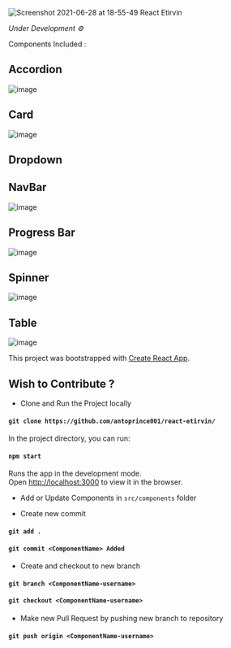 
![Screenshot 2021-06-28 at 18-55-49 React Etirvin](https://user-images.githubusercontent.com/47826916/123644479-0b5d3b80-d843-11eb-8375-5ea7bcc1d338.png)

<i>Under Development ⚙️</i>

Components Included :

  ## <b>Accordion</b> 
  
  ![image](https://user-images.githubusercontent.com/47826916/123645174-b968e580-d843-11eb-88f4-354d81b24008.png)
  
  ## <b>Card</b> 
  
  ![image](https://user-images.githubusercontent.com/47826916/123645709-2f6d4c80-d844-11eb-86b0-c324ed7ebec3.png)
  
  ## <b>Dropdown</b> 
  
  ## <b>NavBar</b> 
  
  ![image](https://user-images.githubusercontent.com/47826916/123645418-f503af80-d843-11eb-8d99-96008a6c0b1d.png)

  
  ## <b>Progress Bar</b> 
  
  ![image](https://user-images.githubusercontent.com/47826916/123645378-ea491a80-d843-11eb-8992-a3c70d4cc0a7.png)

  
  ## <b>Spinner</b> 
  
  ![image](https://user-images.githubusercontent.com/47826916/123645486-02b93500-d844-11eb-8995-f279b254e079.png)

  
  ## <b>Table</b> 
  
  ![image](https://user-images.githubusercontent.com/47826916/123645940-64799f00-d844-11eb-9da0-8b785a438c7a.png)



This project was bootstrapped with [Create React App](https://github.com/facebook/create-react-app).


## Wish to Contribute ?

- Clone and Run the Project locally

#### `git clone https://github.com/antoprince001/react-etirvin/`

In the project directory, you can run:

#### `npm start`

Runs the app in the development mode.\
Open [http://localhost:3000](http://localhost:3000) to view it in the browser.

- Add or Update Components in `src/components` folder

- Create new commit

 #### `git add .`
 
 #### `git commit <ComponentName> Added`

- Create and checkout to new branch

 #### `git branch <ComponentName-username>`
 
 #### `git checkout <ComponentName-username>`
 
 - Make new Pull Request by pushing new branch to repository

 #### `git push origin <ComponentName-username>`
 
 
 
 













